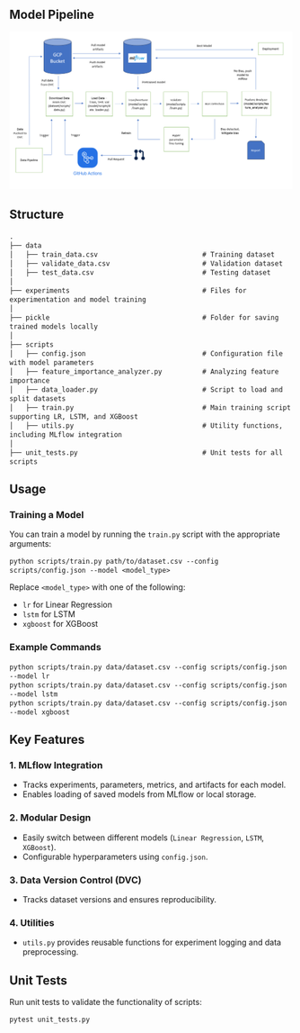 ## Model Pipeline
![Alt text](../docs/model_pipeline.png)

## Structure

```
.
├── data
│   ├── train_data.csv                          # Training dataset
│   ├── validate_data.csv                       # Validation dataset
│   ├── test_data.csv                           # Testing dataset
│
├── experiments                                 # Files for experimentation and model training
│
├── pickle                                      # Folder for saving trained models locally
│
├── scripts
│   ├── config.json                             # Configuration file with model parameters
│   ├── feature_importance_analyzer.py          # Analyzing feature importance
│   ├── data_loader.py                          # Script to load and split datasets
│   ├── train.py                                # Main training script supporting LR, LSTM, and XGBoost
│   ├── utils.py                                # Utility functions, including MLflow integration
│
├── unit_tests.py                               # Unit tests for all scripts

```

## Usage

### Training a Model
You can train a model by running the `train.py` script with the appropriate arguments:

```
python scripts/train.py path/to/dataset.csv --config scripts/config.json --model <model_type>
```

Replace `<model_type>` with one of the following:
- `lr` for Linear Regression
- `lstm` for LSTM
- `xgboost` for XGBoost

### Example Commands

```
python scripts/train.py data/dataset.csv --config scripts/config.json --model lr
python scripts/train.py data/dataset.csv --config scripts/config.json --model lstm
python scripts/train.py data/dataset.csv --config scripts/config.json --model xgboost
```

## Key Features

### 1. MLflow Integration
- Tracks experiments, parameters, metrics, and artifacts for each model.
- Enables loading of saved models from MLflow or local storage.

### 2. Modular Design
- Easily switch between different models (`Linear Regression`, `LSTM`, `XGBoost`).
- Configurable hyperparameters using `config.json`.

### 3. Data Version Control (DVC)
- Tracks dataset versions and ensures reproducibility.

### 4. Utilities
- `utils.py` provides reusable functions for experiment logging and data preprocessing.


## Unit Tests
Run unit tests to validate the functionality of scripts:
```
pytest unit_tests.py
```
